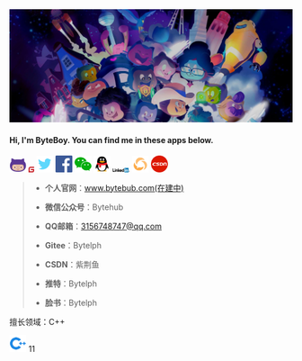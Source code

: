 <img src="images\133268513-5bfe2f93-4402-42c9-a403-81c9e86934b6.jpeg" style="zoom: 50%;" />

#### Hi, I'm ByteBoy. You can find me in these apps below.

<img src="images\github.png" width="30"/> <img src="images\gitee.png" style="zoom:5%;" />    <img src=".\images\推特 twitter.png" width="30" />  <img src=".\images\facebook.png" width="30" />  <img src=".\images\WeChat-logo.png" width="30" />  <img src=".\images\QQ.png" width="30" />  <img src="images\Linked In.png" width="30" />  <img src="images\微信公众号.png" width="30" />  <img src="images\CSDN.png" width="30" />  



> - **个人官网**：www.bytebub.com(在建中)
>
> - **微信公众号**：Bytehub
> - **QQ邮箱**：3156748747@qq.com
> - **Gitee**：Bytelph
> - **CSDN**：紫荆鱼
> - **推特**：Bytelph
> - **脸书**：Bytelph
>



擅长领域：C++

<img src="images\cpp.png" width="30" /> 11 

